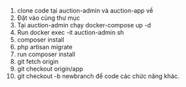 1. clone code tại auction-admin và auction-app về
2. Đặt vào cùng thư mục
3. Tại auction-admin chạy docker-compose up -d  
4. Run docker exec -it auction-admin sh 
5. composer install 
6. php artisan migrate
7. run composer install
8. git fetch origin
9. git checkout origin/app
10. git checkout -b newbranch để code các chức năng khác.
